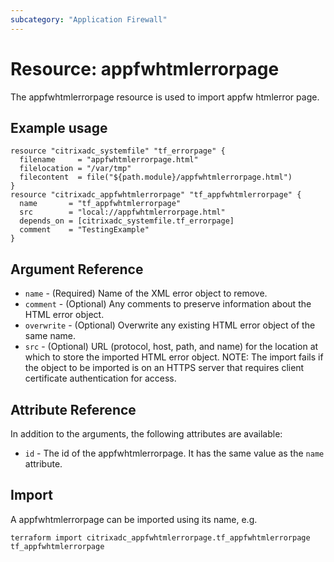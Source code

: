 ```yaml
---
subcategory: "Application Firewall"
---
```


# Resource: appfwhtmlerrorpage

The appfwhtmlerrorpage resource is used to import appfw htmlerror page.


## Example usage

```hcl
resource "citrixadc_systemfile" "tf_errorpage" {
  filename     = "appfwhtmlerrorpage.html"
  filelocation = "/var/tmp"
  filecontent  = file("${path.module}/appfwhtmlerrorpage.html")
}
resource "citrixadc_appfwhtmlerrorpage" "tf_appfwhtmlerrorpage" {
  name       = "tf_appfwhtmlerrorpage"
  src        = "local://appfwhtmlerrorpage.html"
  depends_on = [citrixadc_systemfile.tf_errorpage]
  comment    = "TestingExample"
}
```


## Argument Reference

* `name` - (Required) Name of the XML error object to remove.
* `comment` - (Optional) Any comments to preserve information about the HTML error object.
* `overwrite` - (Optional) Overwrite any existing HTML error object of the same name.
* `src` - (Optional) URL (protocol, host, path, and name) for the location at which to store the imported HTML error object. NOTE: The import fails if the object to be imported is on an HTTPS server that requires client certificate authentication for access.


## Attribute Reference

In addition to the arguments, the following attributes are available:

* `id` - The id of the appfwhtmlerrorpage. It has the same value as the `name` attribute.


## Import

A appfwhtmlerrorpage can be imported using its name, e.g.

```shell
terraform import citrixadc_appfwhtmlerrorpage.tf_appfwhtmlerrorpage tf_appfwhtmlerrorpage
```
